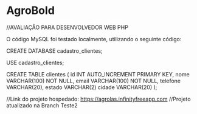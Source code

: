 # AgroBold
//AVALIAÇÃO PARA DESENVOLVEDOR WEB PHP

O código MySQL foi testado localmente, utilizando o seguinte código:

CREATE DATABASE cadastro_clientes;

USE cadastro_clientes;

CREATE TABLE clientes (
    id INT AUTO_INCREMENT PRIMARY KEY,
    nome VARCHAR(100) NOT NULL,
    email VARCHAR(100) NOT NULL,
    telefone VARCHAR(20),
    estado VARCHAR(2)
    cidade VARCHAR(20)
);

//Link do projeto hospedado: https://agrolas.infinityfreeapp.com
//Projeto atualizado na Branch Teste2

